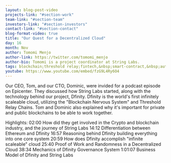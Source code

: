 ```yaml
---
layout: blog-post-video
projects-link: "#section-work"
team-link: "#section-team"
investors-link: "#section-investors"
contact-link: "#section-contact"
blog-format-video: true
title: "Our Quest for a Decentralized Cloud"
day: 16
month: Nov
author: Tomomi Menjo
author-link: https://twitter.com/tomomi_menjo
author-bio: Tomomi is a project coordinator at String Labs.
tags: blockchain;threshold relay;fintech,&nbsp;smart-contract,&nbsp;autonomous-finance
youtube: https://www.youtube.com/embed/fzG9L4Ry6O4
---
```


Our CEO, Tom, and our CTO, Dominic, were invided for a podcast episode on Epicenter. They discussed how String Labs started, along with the technology behind our project, Dfinity. Dfinity is the world's first infinitely scaleable cloud, utilizing the "Blockchain Nervous System" and Threshold Relay Chains. Tom and Dominic also explained why it's important for private and public blockchains to be able to work together.

Highlights:
02:00 How did they get involved in the Crypto and blockchain industry, and the journey of String Labs
14:12 Differentiation between Ethereum and Dfinity 
16:57 Reasoning behind Dfinity building everything into one core system
20:59 How does Dfinity accomplish "infinite scaleable" cloud 
25:40 Proof of Work and Randomness in a Decentralized Cloud
38:34 Mechanics of Dfinity Governance System
1:01:07 Business Model of Dfinity and String Labs
